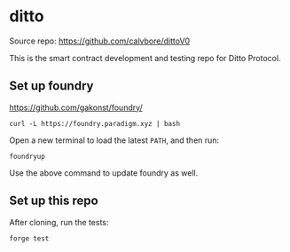 # ditto

Source repo: https://github.com/calvbore/dittoV0

This is the smart contract development and testing repo for Ditto Protocol.

## Set up foundry
https://github.com/gakonst/foundry/

```
curl -L https://foundry.paradigm.xyz | bash
```
Open a new terminal to load the latest `PATH`, and then run:
```
foundryup
```

Use the above command to update foundry as well.

## Set up this repo
After cloning, run the tests:
```
forge test
```

